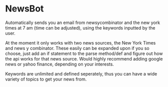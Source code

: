 # NewsBot
Automatically sends you an email from newsycombinator and the new york times at 7 am (time can be adjusted), using the keywords inputted by the user. 

At the moment it only works with two news sources, the New York Times and news y combinator. These easily can be expanded upon if you so choose, just add an 
if statement to the parse method/def and figure out how the api works for that news source. Would highly recommend adding google news or yahoo finance, depending on your interests.

Keywords are unlimited and defined seperately, thus you can have a wide variety of topics to get your news from.
